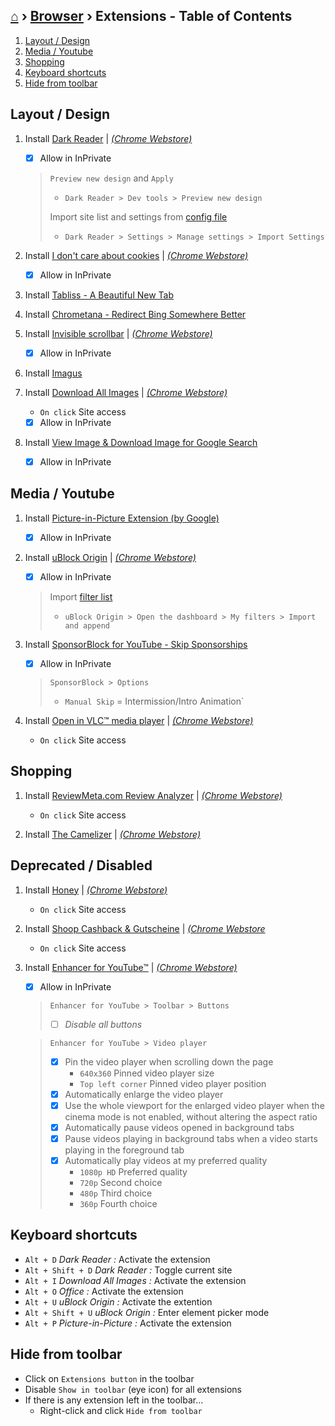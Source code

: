## [⌂](README.md) › [Browser](browser/browser.md) › **Extensions** - Table of Contents
1. [Layout / Design](#Layout-/-Design) 
1. [Media / Youtube](#Media-/-Youtube)
1. [Shopping](#Shopping)
1. [Keyboard shortcuts](#Keyboard-shortcuts)
1. [Hide from toolbar](#hide-from-toolbar)


## Layout / Design

1. Install [Dark Reader](https://microsoftedge.microsoft.com/addons/detail/dark-reader/ifoakfbpdcdoeenechcleahebpibofpc?h) | [*(Chrome Webstore)*](https://chrome.google.com/webstore/detail/dark-reader/eimadpbcbfnmbkopoojfekhnkhdbieeh)
   - [x] Allow in InPrivate 
    > `Preview new design` and `Apply`
    >- `Dark Reader > Dev tools > Preview new design`  
    >
    > Import site list and settings from [config file](configs/Dark-Reader.json)   
    >- `Dark Reader > Settings > Manage settings > Import Settings`

1. Install [I don't care about cookies](https://microsoftedge.microsoft.com/addons/detail/i-dont-care-about-cookie/oholpbloipjbbhlhohaebmieiiieioal)
  | [*(Chrome Webstore)*](https://chrome.google.com/webstore/detail/i-dont-care-about-cookies/fihnjjcciajhdojfnbdddfaoknhalnja)
   - [x] Allow in InPrivate 

1. Install [Tabliss - A Beautiful New Tab](https://chrome.google.com/webstore/detail/tabliss-a-beautiful-new-t/hipekcciheckooncpjeljhnekcoolahp)

1. Install [Chrometana - Redirect Bing Somewhere Better](https://chrome.google.com/webstore/detail/chrometana-redirect-bing/kaicbfmipfpfpjmlbpejaoaflfdnabnc)

1. Install [Invisible scrollbar](https://microsoftedge.microsoft.com/addons/detail/invisible-scrollbar/jmopomhdbfldgbfmmkldkkeahhpbldal) | [*(Chrome Webstore)*](https://chrome.google.com/webstore/detail/invisible-scrollbar/nphnhlhdlbonnekhjlmphinfnmekiifk)
   - [x] Allow in InPrivate

1. Install [Imagus](https://chrome.google.com/webstore/detail/imagus/immpkjjlgappgfkkfieppnmlhakdmaab)

1. Install [Download All Images](https://microsoftedge.microsoft.com/addons/detail/download-all-images/focinmnfmbmhknhdaamhppgdhahnbgif) 
  | [*(Chrome Webstore)*](https://chrome.google.com/webstore/detail/download-all-images/nnffbdeachhbpfapjklmpnmjcgamcdmm)
   - `On click` Site access
   - [x] Allow in InPrivate 

1. Install [View Image & Download Image for Google Search](https://microsoftedge.microsoft.com/addons/detail/view-image-download-ima/lkebekkfjhnjhjghhjdfihhohcckebpl)
   - [x] Allow in InPrivate 


## Media / Youtube

1. Install [Picture-in-Picture Extension (by Google)](https://chrome.google.com/webstore/detail/picture-in-picture-extens/hkgfoiooedgoejojocmhlaklaeopbecg)
   - [x] Allow in InPrivate 

1. Install [uBlock Origin](https://microsoftedge.microsoft.com/addons/detail/ublock-origin/odfafepnkmbhccpbejgmiehpchacaeak) 
   | [*(Chrome Webstore)*](https://chrome.google.com/webstore/detail/ublock-origin/cjpalhdlnbpafiamejdnhcphjbkeiagm)
      - [x] Allow in InPrivate 
    > Import [filter list](configs/uBlock-filters.txt) 
    > - `uBlock Origin > Open the dashboard > My filters > Import and append`

1. Install [SponsorBlock for YouTube - Skip Sponsorships](https://microsoftedge.microsoft.com/addons/detail/sponsorblock-f%C3%BCr-youtube-/mbmgnelfcpoecdepckhlhegpcehmpmji)
   - [x] Allow in InPrivate 
   > `SponsorBlock > Options`
   > - `Manual Skip` = Intermission/Intro Animation`

1. Install [Open in VLC™ media player](https://microsoftedge.microsoft.com/addons/detail/open-in-vlc%E2%84%A2-media-player/hjfcjapkfahlmlefedkkpbbkeddpnnlc)
  | [*(Chrome Webstore)*](https://chrome.google.com/webstore/detail/open-in-vlc-media-player/ihpiinojhnfhpdmmacgmpoonphhimkaj)
   - `On click` Site access


## Shopping

1. Install [ReviewMeta.com Review Analyzer](https://microsoftedge.microsoft.com/addons/detail/reviewmetacom-review-ana/cagmalmckifngccehkojnimlabphpgci) | [*(Chrome Webstore)*](https://chrome.google.com/webstore/detail/reviewmetacom-review-anal/fjifglfkcaipnmhngbigdebkoikioend)
   - `On click` Site access

1. Install [The Camelizer](https://microsoftedge.microsoft.com/addons/detail/der-camelizer/bpggaanjmbjoahhknlajnhdhkljekpbg) | [*(Chrome Webstore)*](https://chrome.google.com/webstore/detail/the-camelizer/ghnomdcacenbmilgjigehppbamfndblo)



## Deprecated / Disabled

1. Install [Honey](https://microsoftedge.microsoft.com/addons/detail/honey/amnbcmdbanbkjhnfoeceemmmdiepnbpp) 
  | [*(Chrome Webstore)*](https://chrome.google.com/webstore/detail/honey/bmnlcjabgnpnenekpadlanbbkooimhnj)
   - `On click` Site access

1. Install [Shoop Cashback & Gutscheine](https://microsoftedge.microsoft.com/addons/detail/shoop-cashback-gutschei/cpcckalhfmpnloapihhjjdoenplbhchn) | [*(Chrome Webstore*](https://chrome.google.com/webstore/detail/shoop-cashback-gutscheine/hacngjmphfcjdfpmfmlngemhddjdncpe)
   - `On click` Site access

1. Install [Enhancer for YouTube™](https://microsoftedge.microsoft.com/addons/detail/enhancer-for-youtube%E2%84%A2/dlgfaleeejmphhnemjgiaekdbonkagkd) | [*(Chrome Webstore)*](https://chrome.google.com/webstore/detail/enhancer-for-youtube/ponfpcnoihfmfllpaingbgckeeldkhle)
   - [x] Allow in InPrivate 
    > `Enhancer for YouTube > Toolbar > Buttons`
    > - [ ] *Disable all buttons*

    > `Enhancer for YouTube > Video player`
    > - [x] Pin the video player when scrolling down the page
    >   - `640x360` Pinned video player size
    >   - `Top left corner` Pinned video player position
    > - [x] Automatically enlarge the video player
    > - [x] Use the whole viewport for the enlarged video player when the cinema mode is not enabled, without altering the aspect ratio
    > - [x] Automatically pause videos opened in background tabs
    > - [x] Pause videos playing in background tabs when a video starts playing in the foreground tab
    > - [x] Automatically play videos at my preferred quality
    >   - `1080p HD` Preferred quality
    >   - `720p` Second choice
    >   - `480p` Third choice
    >   - `360p` Fourth choice


## Keyboard shortcuts
- `Alt + D` _Dark Reader :_ Activate the extension  
- `Alt + Shift + D` _Dark Reader :_ Toggle current site  
- `Alt + I` _Download All Images :_ Activate the extension  
- `Alt + O` _Office :_ Activate the extension  
- `Alt + U` _uBlock Origin :_ Activate the extention  
- `Alt + Shift + U` _uBlock Origin :_ Enter element picker mode
- `Alt + P` _Picture-in-Picture :_ Activate the extension  

## Hide from toolbar
- Click on `Extensions button` in the toolbar
- Disable `Show in toolbar` (eye icon) for all extensions
- If there is any extension left in the toolbar...
   - Right-click and click `Hide from toolbar`